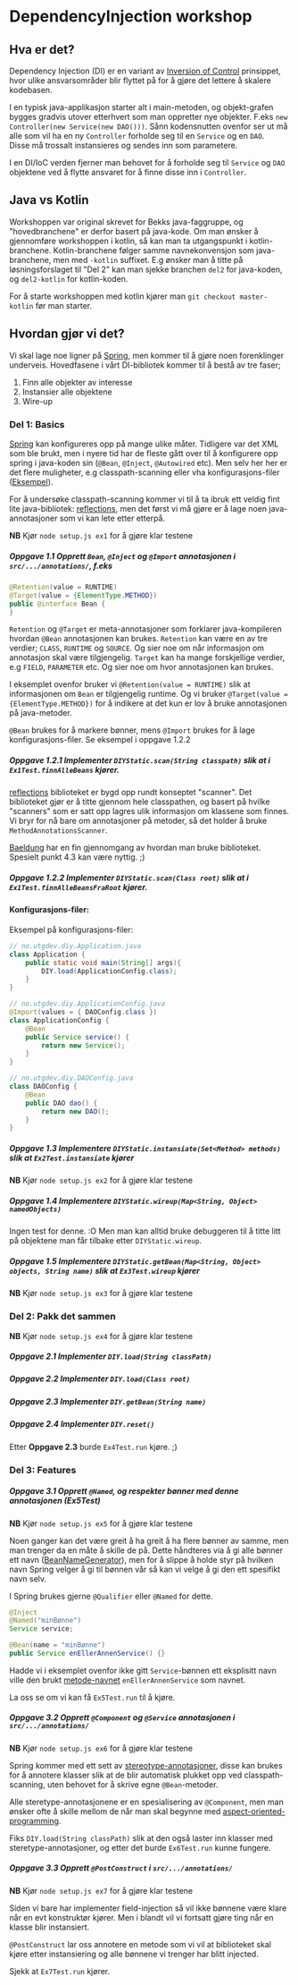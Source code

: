 # DependencyInjection workshop

## Hva er det?
Dependency Injection (DI) er en variant av [Inversion of Control](https://en.wikipedia.org/wiki/Inversion_of_control) prinsippet, hvor ulike ansvarsområder blir flyttet på for å gjøre det lettere å skalere kodebasen.

I en typisk java-applikasjon starter alt i main-metoden, og objekt-grafen bygges gradvis utover etterhvert som man oppretter nye objekter.
F.eks `new Controller(new Service(new DAO()))`. 
Sånn kodensnutten ovenfor ser ut må alle som vil ha en ny `Controller` forholde seg til en `Service` og en `DAO`.  
Disse må trossalt instansieres og sendes inn som parametere. 

I en DI/IoC verden fjerner man behovet for å forholde seg til `Service` og `DAO` objektene ved å flytte ansvaret for å finne disse inn i `Controller`.

## Java vs Kotlin

Workshoppen var original skrevet for Bekks java-faggruppe, og "hovedbranchene" er derfor basert på java-kode.
Om man ønsker å gjennomføre workshoppen i kotlin, så kan man ta utgangspunkt i kotlin-branchene. 
Kotlin-branchene følger samme navnekonvensjon som java-branchene, men med `-kotlin` suffixet. 
E.g ønsker man å titte på løsningsforslaget til "Del 2" kan man sjekke branchen `del2` for java-koden, 
og `del2-kotlin` for kotlin-koden. 

For å starte workshoppen med kotlin kjører man `git checkout master-kotlin` før man starter. 

## Hvordan gjør vi det?

Vi skal lage noe ligner på [Spring](https://spring.io/), men kommer til å gjøre noen forenklinger underveis. 
Hovedfasene i vårt DI-bibliotek kommer til å bestå av tre faser;
1. Finn alle objekter av interesse
2. Instansier alle objektene
3. Wire-up

### Del 1: Basics 
[Spring](https://spring.io/) kan konfigureres opp på mange ulike måter.
Tidligere var det XML som ble brukt, men i nyere tid har de fleste gått over til å konfigurere opp spring i java-koden sin (`@Bean`, `@Inject`, `@Autowired` etc).
Men selv her her er det flere muligheter, e.g classpath-scanning eller vha konfigurasjons-filer ([Eksempel](https://github.com/nutgaard/springboot-jersey-boilerplate/blob/master/src/main/java/no/utgdev/ssrr/config/AppConfig.java)). 

For å undersøke classpath-scanning kommer vi til å ta ibruk ett veldig fint lite java-bibliotek: [reflections](https://github.com/ronmamo/reflections),
men det først vi må gjøre er å lage noen java-annotasjoner som vi kan lete etter etterpå.

**NB** Kjør `node setup.js ex1` for å gjøre klar testene

##### Oppgave 1.1 Opprett `Bean`, `@Inject` og `@Import` annotasjonen i `src/.../annotations/`, f.eks
```java
@Retention(value = RUNTIME)
@Target(value = {ElementType.METHOD})
public @interface Bean {
}
```
`Retention` og `@Target` er meta-annotasjoner som forklarer java-kompileren hvordan `@Bean` annotasjonen kan brukes.
`Retention` kan være en av tre verdier; `CLASS`, `RUNTIME` og `SOURCE`. Og sier noe om når informasjon om annotasjon skal være tilgjengelig.
`Target` kan ha mange forskjellige verdier, e.g `FIELD`, `PARAMETER` etc. Og sier noe om hvor annotasjonen kan brukes.

I eksemplet ovenfor bruker vi `@Retention(value = RUNTIME)` slik at informasjonen om `Bean` er tilgjengelig runtime.
Og vi bruker `@Target(value = {ElementType.METHOD})` for å indikere at det kun er lov å bruke annotasjonen på java-metoder.

`@Bean` brukes for å markere bønner, mens `@Import` brukes for å lage konfigurasjons-filer. Se eksempel i oppgave 1.2.2

##### Oppgave 1.2.1 Implementer `DIYStatic.scan(String classpath)` slik at i `Ex1Test.finnAlleBeans` kjører.
[reflections](https://github.com/ronmamo/reflections) biblioteket er bygd opp rundt konseptet "scanner". 
Det biblioteket gjør er å titte gjennom hele classpathen, og basert på hvilke "scanners" som er satt opp lagres ulik informasjon om klassene som finnes. 
Vi bryr for nå bare om annotasjoner på metoder, så det holder å bruke `MethodAnnotationsScanner`.

[Baeldung](https://www.baeldung.com/reflections-library) har en fin gjennomgang av hvordan man bruke biblioteket. Spesielt punkt 4.3 kan være nyttig. ;) 

##### Oppgave 1.2.2 Implementer `DIYStatic.scan(Class root)` slik at i `Ex1Test.finnAlleBeansFraRoot` kjører.

#### Konfigurasjons-filer:

Eksempel på konfigurasjons-filer:
```java
// no.utgdev.diy.Application.java
class Application {
    public static void main(String[] args){
        DIY.load(ApplicationConfig.class);
    }
}

// no.utgdev.diy.ApplicationConfig.java
@Import(values = { DAOConfig.class })
class ApplicationConfig {
    @Bean
    public Service service() {
        return new Service();
    }
}

// no.utgdev.diy.DAOConfig.java
class DAOConfig {
    @Bean
    public DAO dao() {
        return new DAO();
    }
}
```

##### Oppgave 1.3 Implementere `DIYStatic.instansiate(Set<Method> methods)` slik at `Ex2Test.instansiate` kjører

**NB** Kjør `node setup.js ex2` for å gjøre klar testene


##### Oppgave 1.4 Implementere `DIYStatic.wireup(Map<String, Object> namedObjects)`
Ingen test for denne. :O Men man kan alltid bruke debuggeren til å titte litt på objektene man får tilbake etter `DIYStatic.wireup`.

##### Oppgave 1.5 Implementere `DIYStatic.getBean(Map<String, Object> objects, String name)` slik at `Ex3Test.wireup` kjører

**NB** Kjør `node setup.js ex3` for å gjøre klar testene


### Del 2: Pakk det sammen

**NB** Kjør `node setup.js ex4` for å gjøre klar testene
 
##### Oppgave 2.1 Implementer `DIY.load(String classPath)`
##### Oppgave 2.2 Implementer `DIY.load(Class root)`
##### Oppgave 2.3 Implementer `DIY.getBean(String name)`
##### Oppgave 2.4 Implementer `DIY.reset()`


Etter **Oppgave 2.3** burde `Ex4Test.run` kjøre. ;) 

### Del 3: Features

##### Oppgave 3.1 Opprett `@Named`, og respekter bønner med denne annotasjonen (Ex5Test)

**NB** Kjør `node setup.js ex5` for å gjøre klar testene

Noen ganger kan det være greit å ha greit å ha flere bønner av samme, men man trenger da en måte å skille de på.
Dette håndteres via å gi alle bønner ett navn ([BeanNameGenerator](https://docs.spring.io/spring-framework/docs/5.1.9.RELEASE/javadoc-api/org/springframework/beans/factory/support/BeanNameGenerator.html)),
men for å slippe å holde styr på hvilken navn Spring velger å gi til bønnen vår så kan vi velge å gi den ett spesifikt navn selv.

I Spring brukes gjerne `@Qualifier` eller `@Named` for dette. 

```java
@Inject
@Named("minBønne")
Service service;

@Bean(name = "minBønne")
public Service enEllerAnnenService() {}
```

Hadde vi i eksemplet ovenfor ikke gitt `Service`-bønnen ett eksplisitt navn ville den brukt [metode-navnet](https://docs.spring.io/spring-javaconfig/docs/1.0-m2/reference/html/naming-strategy.html) `enEllerAnnenService` som navnet.

La oss se om vi kan få `Ex5Test.run` til å kjøre.


##### Oppgave 3.2 Opprett `@Component` og `@Service` annotasjonen i `src/.../annotations/`

**NB** Kjør `node setup.js ex6` for å gjøre klar testene

Spring kommer med ett sett av [stereotype-annotasjoner](https://docs.spring.io/spring-framework/docs/current/spring-framework-reference/core.html#beans-stereotype-annotations),
disse kan brukes for å annotere klasser slik at de blir automatisk plukket opp ved classpath-scanning, 
uten behovet for å skrive egne `@Bean`-metoder.

Alle steretype-annotasjonene er en spesialisering av `@Component`, men man ønsker ofte å skille mellom de når man skal begynne med [aspect-oriented-programming](https://docs.spring.io/spring-framework/docs/current/spring-framework-reference/core.html#aop).

Fiks `DIY.load(String classPath)` slik at den også laster inn klasser med steretype-annotasjoner, og etter det burde `Ex6Test.run` kunne fungere.

##### Oppgave 3.3 Opprett `@PostConstruct` i `src/.../annotations/`

**NB** Kjør `node setup.js ex7` for å gjøre klar testene

Siden vi bare har implementer field-injection så vil ikke bønnene være klare når en evt konstruktør kjører.
Men i blandt vil vi fortsatt gjøre ting når en klasse blir instansiert.

`@PostConstruct` lar oss annotere en metode som vi vil at biblioteket skal kjøre etter instansiering og alle bønnene vi trenger har blitt injected.

Sjekk at `Ex7Test.run` kjører. 


